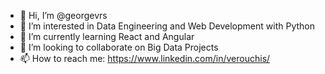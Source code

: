 - 👋 Hi, I’m @georgevrs
- 👀 I’m interested in Data Engineering and Web Development with Python
- 🌱 I’m currently learning React and Angular
- 💞️ I’m looking to collaborate on Big Data Projects
- 📫 How to reach me: https://www.linkedin.com/in/verouchis/

<!---
georgevrs/georgevrs is a ✨ special ✨ repository because its `README.md` (this file) appears on your GitHub profile.
You can click the Preview link to take a look at your changes.
--->
